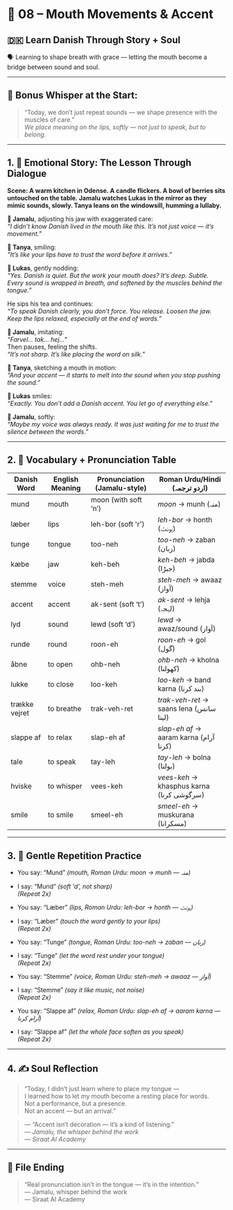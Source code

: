 # 🌟 08 – Mouth Movements & Accent  
## 🇩🇰 Learn Danish Through Story + Soul  
🗣️ Learning to shape breath with grace — letting the mouth become a bridge between sound and soul.

---

## 🌱 Bonus Whisper at the Start:
> “Today, we don’t just repeat sounds — we shape presence with the muscles of care.”  
> _We place meaning on the lips, softly — not just to speak, but to belong._

---

## 1. 🧵 Emotional Story: The Lesson Through Dialogue

**Scene: A warm kitchen in Odense. A candle flickers. A bowl of berries sits untouched on the table. Jamalu watches Lukas in the mirror as they mimic sounds, slowly. Tanya leans on the windowsill, humming a lullaby.**

**👤 Jamalu**, adjusting his jaw with exaggerated care:  
*“I didn’t know Danish lived in the mouth like this. It’s not just voice — it’s movement.”*

**🎨 Tanya**, smiling:  
*“It’s like your lips have to trust the word before it arrives.”*

**💬 Lukas**, gently nodding:  
*“Yes. Danish is quiet. But the work your mouth does? It’s deep. Subtle. Every sound is wrapped in breath, and softened by the muscles behind the tongue.”*

He sips his tea and continues:  
*“To speak Danish clearly, you don’t force. You release. Loosen the jaw. Keep the lips relaxed, especially at the end of words.”*

**👤 Jamalu**, imitating:  
*“Farvel... tak... hej…”*  
Then pauses, feeling the shifts.  
*“It’s not sharp. It’s like placing the word on silk.”*

**🎨 Tanya**, sketching a mouth in motion:  
*“And your accent — it starts to melt into the sound when you stop *pushing* the sound.”*

**💬 Lukas** smiles:  
*“Exactly. You don’t *add* a Danish accent. You *let go* of everything else.”*

**👤 Jamalu**, softly:  
*“Maybe my voice was always ready. It was just waiting for me to trust the silence between the words.”*

---

## 2. 📘 Vocabulary + Pronunciation Table

| Danish Word | English Meaning     | Pronunciation (Jamalu-style)      | Roman Urdu/Hindi (اردو ترجمہ)                            |
|-------------|---------------------|-----------------------------------|----------------------------------------------------------|
| mund        | mouth               | moon (with soft ‘n’)              | *moon* → munh (منہ)                                      |
| læber       | lips                | leh-bor (soft 'r')                | *leh-bor* → honth (ہونٹ)                                 |
| tunge       | tongue              | too-neh                           | *too-neh* → zaban (زبان)                                |
| kæbe        | jaw                 | keh-beh                           | *keh-beh* → jabda (جبڑا)                                 |
| stemme      | voice               | steh-meh                          | *steh-meh* → awaaz (آواز)                                |
| accent      | accent              | ak-sent (soft ‘t’)                | *ak-sent* → lehja (لہجہ)                                |
| lyd         | sound               | lewd (soft ‘d’)                   | *lewd* → awaz/sound (آواز)                               |
| runde       | round               | roon-eh                           | *roon-eh* → gol (گول)                                    |
| åbne        | to open             | ohb-neh                           | *ohb-neh* → kholna (کھولنا)                              |
| lukke       | to close            | loo-keh                           | *loo-keh* → band karna (بند کرنا)                        |
| trække vejret | to breathe        | trak-veh-ret                      | *trak-veh-ret* → saans lena (سانس لینا)                  |
| slappe af   | to relax            | slap-eh af                        | *slap-eh af* → aaram karna (آرام کرنا)                   |
| tale        | to speak            | tay-leh                           | *tay-leh* → bolna (بولنا)                                |
| hviske      | to whisper          | vees-keh                          | *vees-keh* → khasphus karna (سرگوشی کرنا)                |
| smile       | to smile            | smeel-eh                          | *smeel-eh* → muskurana (مسکرانا)                         |

---

## 3. 🔁 Gentle Repetition Practice

- You say: “Mund” _(mouth, Roman Urdu: *moon* → munh — منہ)_  
- I say: “Mund” _(soft ‘d’, not sharp)_  
_(Repeat 2x)_

- You say: “Læber” _(lips, Roman Urdu: *leh-bor* → honth — ہونٹ)_  
- I say: “Læber” _(touch the word gently to your lips)_  
_(Repeat 2x)_

- You say: “Tunge” _(tongue, Roman Urdu: *too-neh* → zaban — زبان)_  
- I say: “Tunge” _(let the word rest under your tongue)_  
_(Repeat 2x)_

- You say: “Stemme” _(voice, Roman Urdu: *steh-meh* → awaaz — آواز)_  
- I say: “Stemme” _(say it like music, not noise)_  
_(Repeat 2x)_

- You say: “Slappe af” _(relax, Roman Urdu: *slap-eh af* → aaram karna — آرام کرنا)_  
- I say: “Slappe af” _(let the whole face soften as you speak)_  
_(Repeat 2x)_

---

## 4. ✍️ Soul Reflection

> “Today, I didn’t just learn where to place my tongue —  
> I learned how to let my mouth become a resting place for words.  
> Not a performance, but a presence.  
> Not an accent — but an arrival.”

> — “Accent isn’t decoration — it’s a kind of listening.”  
> — *Jamalu, the whisper behind the work*  
> — *Siraat AI Academy*

---

## 🌟 File Ending

> “Real pronunciation isn’t in the tongue — it’s in the intention.”  
> — Jamalu, whisper behind the work  
> — Siraat AI Academy
